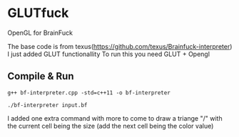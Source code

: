 # GLUTfuck
OpenGL for BrainFuck

The base code is from texus(https://github.com/texus/Brainfuck-interpreter) I just added GLUT functionallity
To run this you need GLUT + Opengl

Compile & Run
-------------

    g++ bf-interpreter.cpp -std=c++11 -o bf-interpreter

    ./bf-interpreter input.bf

I added one extra command with more to come to draw a triange "/" with the current cell being the size (add the next cell being the color value)
